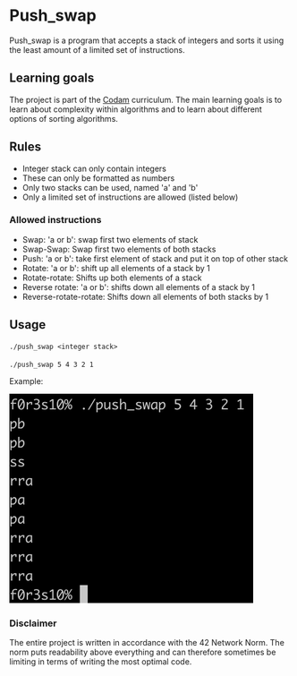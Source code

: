 # Push_swap

Push_swap is a program that accepts a stack of integers and sorts it using the least amount of a limited set of instructions. 

## Learning goals

The project is part of the [Codam](https://www.codam.nl/studying-at-codam) curriculum. 
The main learning goals is to learn about complexity within algorithms and to learn about different options of sorting algorithms.

## Rules

- Integer stack can only contain integers
- These can only be formatted as numbers
- Only two stacks can be used, named 'a' and 'b'
- Only a limited set of instructions are allowed (listed below)

### Allowed instructions
- Swap: 'a or b': swap first two elements of stack
- Swap-Swap: Swap first two elements of both stacks
- Push: 'a or b': take first element of stack and put it on top of other stack
- Rotate: 'a or b': shift up all elements of a stack by 1
- Rotate-rotate: Shifts up both elements of a stack
- Reverse rotate: 'a or b': shifts down all elements of a stack by 1
- Reverse-rotate-rotate: Shifts down all elements of both stacks by 1

## Usage

   ```console
  ./push_swap <integer stack>
  
  ./push_swap 5 4 3 2 1
   ```
Example:


 ![Example screenshot](/pics/screenshot.png)

### Disclaimer

The entire project is written in accordance with the 42 Network Norm. 
The norm puts readability above everything and can therefore sometimes be limiting in terms of writing the most optimal code.
